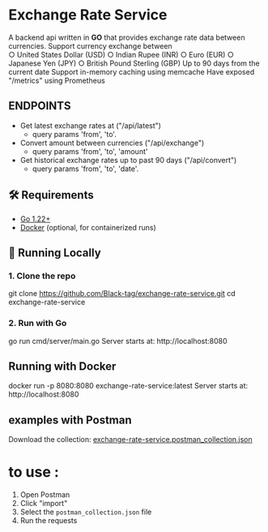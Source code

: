 # Exchange Rate Service


A backend api written in **GO** that provides exchange rate data between currencies.
Support currency exchange between  
○ United States Dollar (USD) 
○ Indian Rupee (INR) 
○ Euro (EUR) 
○ Japanese Yen (JPY) 
○ British Pound Sterling (GBP)
Up to 90 days from the current date 
Support in-memory caching using memcache
Have exposed "/metrics" using Prometheus

## ENDPOINTS
- Get latest exchange rates at ("/api/latest")
  - query params 'from', 'to'.
- Convert amount between currencies ("/api/exchange")
  - query params 'from', 'to', 'amount'
- Get historical exchange rates up to past 90 days ("/api/convert")
  - query params 'from', 'to', 'date'.

## 🛠️ Requirements
- [Go 1.22+](https://go.dev/dl/)  
- [Docker](https://docs.docker.com/get-docker/) (optional, for containerized runs)


## 🚀 Running Locally
### 1. Clone the repo
git clone https://github.com/Black-tag/exchange-rate-service.git
cd exchange-rate-service



### 2. Run with Go 
go run cmd/server/main.go
      Server starts at: http://localhost:8080

## Running with Docker 
docker run -p 8080:8080 exchange-rate-service:latest
      Server starts at: http://localhost:8080


## examples with Postman
Download the collection: [exchange-rate-service.postman_collection.json](./postman_collection.json)

# to use :
1. Open Postman
2. Click "import"
3. Select the `postman_collection.json` file
4. Run the requests




